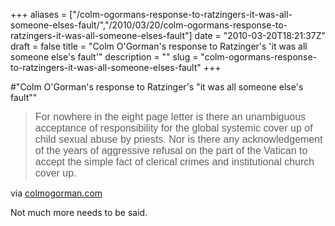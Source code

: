 +++
aliases = ["/colm-ogormans-response-to-ratzingers-it-was-all-someone-elses-fault/","/2010/03/20/colm-ogormans-response-to-ratzingers-it-was-all-someone-elses-fault"]
date = "2010-03-20T18:21:37Z"
draft = false
title = "Colm O'Gorman's response to Ratzinger's 'it was all someone else's fault'"
description = ""
slug = "colm-ogormans-response-to-ratzingers-it-was-all-someone-elses-fault"
+++

#"Colm O'Gorman's response to Ratzinger's \"it was all someone else's fault\""


 <div class="posterous_bookmarklet_entry">
 <blockquote class="posterous_long_quote"><span style="font-family: Arial; font-size: medium;">For nowhere in the eight page letter is there an unambiguous acceptance of responsibility for the global systemic cover up of child sexual abuse by priests. Nor is there any acknowledgement of the years of aggressive refusal on the part of the Vatican to accept the simple fact of clerical crimes and institutional church cover up.</span>&nbsp;</blockquote>

<div class="posterous_quote_citation">via <a href="http://colmogorman.com/?p=672">colmogorman.com</a></div>
 <p>Not much more needs to be said.</p></div>
 